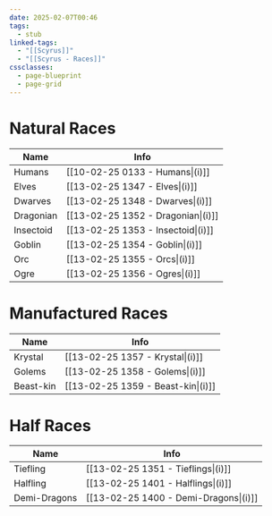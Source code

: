 ```yaml
---
date: 2025-02-07T00:46
tags:
  - stub
linked-tags:
  - "[[Scyrus]]"
  - "[[Scyrus - Races]]"
cssclasses:
  - page-blueprint
  - page-grid
---
```

# Natural Races

| Name      | Info                               |
| --------- | ---------------------------------- |
| Humans    | [[10-02-25 0133 - Humans\|(i)]]    |
| Elves     | [[13-02-25 1347 - Elves\|(i)]]     |
| Dwarves   | [[13-02-25 1348 - Dwarves\|(i)]]   |
| Dragonian | [[13-02-25 1352 - Dragonian\|(i)]] |
| Insectoid | [[13-02-25 1353 - Insectoid\|(i)]] |
| Goblin    | [[13-02-25 1354 - Goblin\|(i)]]    |
| Orc       | [[13-02-25 1355 - Orcs\|(i)]]      |
| Ogre      | [[13-02-25 1356 - Ogres\|(i)]]     |
# Manufactured Races

| Name      | Info                               |
| --------- | ---------------------------------- |
| Krystal   | [[13-02-25 1357 - Krystal\|(i)]]   |
| Golems    | [[13-02-25 1358 - Golems\|(i)]]    |
| Beast-kin | [[13-02-25 1359 - Beast-kin\|(i)]] |

# Half Races

| Name         | Info                                  |
| ------------ | ------------------------------------- |
| Tiefling     | [[13-02-25 1351 - Tieflings\|(i)]]    |
| Halfling     | [[13-02-25 1401 - Halflings\|(i)]]    |
| Demi-Dragons | [[13-02-25 1400 - Demi-Dragons\|(i)]] |



